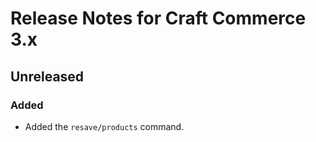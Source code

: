 # Release Notes for Craft Commerce 3.x

## Unreleased

### Added
- Added the `resave/products` command.
